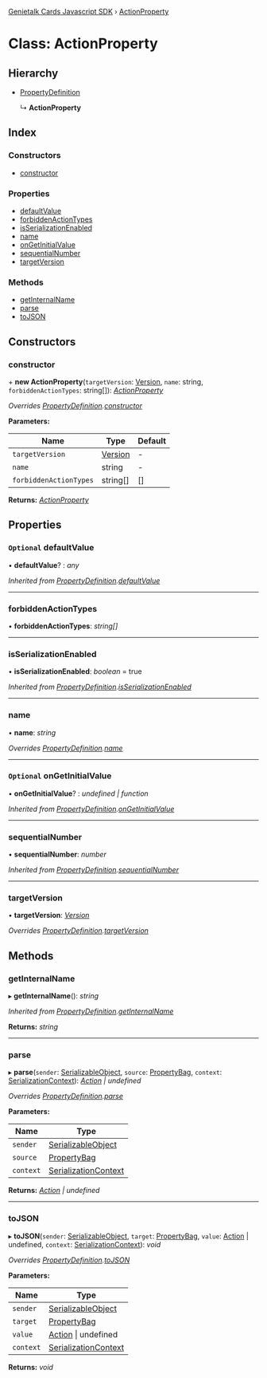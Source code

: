 [Genietalk Cards Javascript SDK](../README.md) › [ActionProperty](actionproperty.md)

# Class: ActionProperty

## Hierarchy

* [PropertyDefinition](propertydefinition.md)

  ↳ **ActionProperty**

## Index

### Constructors

* [constructor](actionproperty.md#constructor)

### Properties

* [defaultValue](actionproperty.md#optional-defaultvalue)
* [forbiddenActionTypes](actionproperty.md#forbiddenactiontypes)
* [isSerializationEnabled](actionproperty.md#isserializationenabled)
* [name](actionproperty.md#name)
* [onGetInitialValue](actionproperty.md#optional-ongetinitialvalue)
* [sequentialNumber](actionproperty.md#sequentialnumber)
* [targetVersion](actionproperty.md#targetversion)

### Methods

* [getInternalName](actionproperty.md#getinternalname)
* [parse](actionproperty.md#parse)
* [toJSON](actionproperty.md#tojson)

## Constructors

###  constructor

\+ **new ActionProperty**(`targetVersion`: [Version](version.md), `name`: string, `forbiddenActionTypes`: string[]): *[ActionProperty](actionproperty.md)*

*Overrides [PropertyDefinition](propertydefinition.md).[constructor](propertydefinition.md#constructor)*

**Parameters:**

Name | Type | Default |
------ | ------ | ------ |
`targetVersion` | [Version](version.md) | - |
`name` | string | - |
`forbiddenActionTypes` | string[] | [] |

**Returns:** *[ActionProperty](actionproperty.md)*

## Properties

### `Optional` defaultValue

• **defaultValue**? : *any*

*Inherited from [PropertyDefinition](propertydefinition.md).[defaultValue](propertydefinition.md#optional-defaultvalue)*

___

###  forbiddenActionTypes

• **forbiddenActionTypes**: *string[]*

___

###  isSerializationEnabled

• **isSerializationEnabled**: *boolean* = true

*Inherited from [PropertyDefinition](propertydefinition.md).[isSerializationEnabled](propertydefinition.md#isserializationenabled)*

___

###  name

• **name**: *string*

*Overrides [PropertyDefinition](propertydefinition.md).[name](propertydefinition.md#name)*

___

### `Optional` onGetInitialValue

• **onGetInitialValue**? : *undefined | function*

*Inherited from [PropertyDefinition](propertydefinition.md).[onGetInitialValue](propertydefinition.md#optional-ongetinitialvalue)*

___

###  sequentialNumber

• **sequentialNumber**: *number*

*Inherited from [PropertyDefinition](propertydefinition.md).[sequentialNumber](propertydefinition.md#sequentialnumber)*

___

###  targetVersion

• **targetVersion**: *[Version](version.md)*

*Overrides [PropertyDefinition](propertydefinition.md).[targetVersion](propertydefinition.md#targetversion)*

## Methods

###  getInternalName

▸ **getInternalName**(): *string*

*Inherited from [PropertyDefinition](propertydefinition.md).[getInternalName](propertydefinition.md#getinternalname)*

**Returns:** *string*

___

###  parse

▸ **parse**(`sender`: [SerializableObject](serializableobject.md), `source`: [PropertyBag](../README.md#propertybag), `context`: [SerializationContext](serializationcontext.md)): *[Action](action.md) | undefined*

*Overrides [PropertyDefinition](propertydefinition.md).[parse](propertydefinition.md#parse)*

**Parameters:**

Name | Type |
------ | ------ |
`sender` | [SerializableObject](serializableobject.md) |
`source` | [PropertyBag](../README.md#propertybag) |
`context` | [SerializationContext](serializationcontext.md) |

**Returns:** *[Action](action.md) | undefined*

___

###  toJSON

▸ **toJSON**(`sender`: [SerializableObject](serializableobject.md), `target`: [PropertyBag](../README.md#propertybag), `value`: [Action](action.md) | undefined, `context`: [SerializationContext](serializationcontext.md)): *void*

*Overrides [PropertyDefinition](propertydefinition.md).[toJSON](propertydefinition.md#tojson)*

**Parameters:**

Name | Type |
------ | ------ |
`sender` | [SerializableObject](serializableobject.md) |
`target` | [PropertyBag](../README.md#propertybag) |
`value` | [Action](action.md) &#124; undefined |
`context` | [SerializationContext](serializationcontext.md) |

**Returns:** *void*

